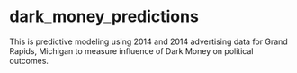 dark_money_predictions
======================

This is predictive modeling using 2014 and 2014 advertising data for Grand Rapids, Michigan to measure influence of Dark Money on political outcomes.
